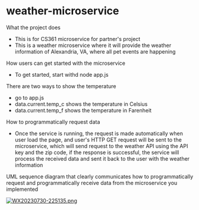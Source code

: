 # weather-microservice

What the project does 
- This is for CS361 microservice for partner's project
- This is a weather microservice where it will provide the weather information of Alexandria, VA, where all pet events are happening 


How users can get started with the microservice
- To get started, start withd node app.js


There are two ways to show the temperature
- go to app.js
- data.current.temp_c shows the temperature in Celsius  
- data.current.temp_f shows the temperature in Farenheit

  

How to programmatically request data 
- Once the service is running, the request is made automatically when user load the page, and user's HTTP GET request will be sent to the microservice, which will send request to the weather API using the API key and the zip code, if the response is successful, the service will process the received data and sent it back to the user with the weather information

UML sequence diagram that clearly communicates how to programmatically request and programmatically receive data from the microservice you implemented

[![WX20230730-225135.png](https://i.postimg.cc/1X09fTqq/WX20230730-225135.png)](https://postimg.cc/bSJX5mLy)

